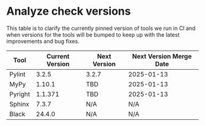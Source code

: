 # Analyze check versions

This table is to clarify the currently pinned version of tools we run in CI and when versions for the tools will be bumped to keep up with the latest improvements and bug fixes.


| Tool | Current Version | Next Version | Next Version Merge Date |
|------|-----------------|--------------|-------------------------|
Pylint | 3.2.5 | 3.2.7 | 2025-01-13 |
MyPy | 1.10.1 | TBD | 2025-01-13 |
Pyright | 1.1.371 | TBD | 2025-01-13 |
Sphinx | 7.3.7 | N/A | N/A |
Black | 24.4.0 | N/A | N/A |
